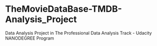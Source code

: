 # TheMovieDataBase-TMDB-Analysis_Project
Data Analysis Project in The Professional Data Analysis Track - Udacity NANODEGREE Program
